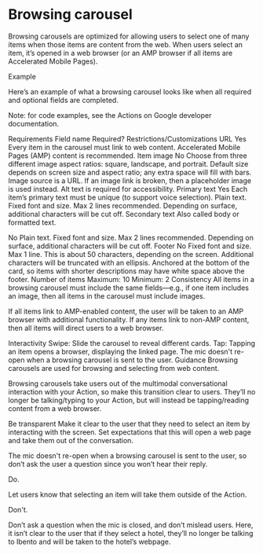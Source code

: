 # Browsing carousel

Browsing carousels are optimized for allowing users to select one of many items
when those items are content from the web. When users select an item, it’s
opened in a web browser (or an AMP browser if all items are Accelerated Mobile
Pages).

Example

Here’s an example of what a browsing carousel looks like when all required and
optional fields are completed.

Note: for code examples, see the Actions on Google developer documentation.

Requirements
Field name	Required?	Restrictions/Customizations
URL	Yes
Every item in the carousel must link to web content. Accelerated Mobile Pages (AMP) content is recommended.
Item image	No
Choose from three different image aspect ratios: square, landscape, and portrait.
Default size depends on screen size and aspect ratio; any extra space will fill with bars.
Image source is a URL. If an image link is broken, then a placeholder image is used instead.
Alt text is required for accessibility.
Primary text	Yes
Each item’s primary text must be unique (to support voice selection).
Plain text. Fixed font and size.
Max 2 lines recommended. Depending on surface, additional characters will be cut off.
Secondary text
Also called body or formatted text.

No
Plain text. Fixed font and size.
Max 2 lines recommended. Depending on surface, additional characters will be cut off.
Footer	No
Fixed font and size.
Max 1 line. This is about 50 characters, depending on the screen. Additional characters will be truncated with an ellipsis.
Anchored at the bottom of the card, so items with shorter descriptions may have white space above the footer.
Number of items
Maximum: 10
Minimum: 2
Consistency
All items in a browsing carousel must include the same fields—e.g., if one item includes an image, then all items in the carousel must include images.

If all items link to AMP-enabled content, the user will be taken to an AMP browser with additional functionality. If any items link to non-AMP content, then all items will direct users to a web browser.

Interactivity
Swipe: Slide the carousel to reveal different cards.
Tap: Tapping an item opens a browser, displaying the linked page.
The mic doesn't re-open when a browsing carousel is sent to the user.
Guidance
Browsing carousels are used for browsing and selecting from web content.

Browsing carousels take users out of the multimodal conversational interaction with your Action, so make this transition clear to users. They’ll no longer be talking/typing to your Action, but will instead be tapping/reading content from a web browser.

Be transparent
Make it clear to the user that they need to select an item by interacting with the screen. Set expectations that this will open a web page and take them out of the conversation.

The mic doesn't re-open when a browsing carousel is sent to the user, so don’t ask the user a question since you won’t hear their reply.


Do.

Let users know that selecting an item will take them outside of the Action.


Don't.

Don’t ask a question when the mic is closed, and don’t mislead users. Here, it isn’t clear to the user that if they select a hotel, they’ll no longer be talking to Ibento and will be taken to the hotel’s webpage.
